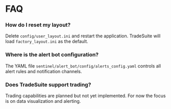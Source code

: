 # FAQ

### How do I reset my layout?

Delete `config/user_layout.ini` and restart the application. TradeSuite will
load `factory_layout.ini` as the default.

### Where is the alert bot configuration?

The YAML file `sentinel/alert_bot/config/alerts_config.yaml` controls all alert
rules and notification channels.

### Does TradeSuite support trading?

Trading capabilities are planned but not yet implemented. For now the focus is
on data visualization and alerting.
